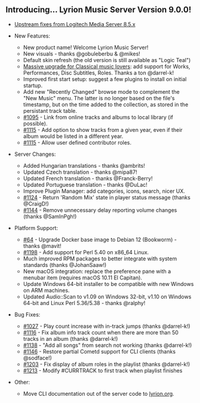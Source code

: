 ## Introducing... Lyrion Music Server Version 9.0.0!

- [Upstream fixes from Logitech Media Server 8.5.x](changelog-lms8.md)

- New Features:

	- New product name! Welcome Lyrion Music Server!
	- New visuals - thanks @gobuleberbu & @mikes!
	- Default skin refresh (the old version is still available as "Logic Teal")
	- [Massive upgrade for Classical music lovers](https://github.com/LMS-Community/slimserver/pull/930): add support for Works, Performances, Disc Subtitles, Roles. Thanks a ton @darrel-k!
	- Improved first start setup: suggest a few plugins to install on initial startup.
	- Add new "Recently Changed" browse mode to complement the "New Music" menu. The latter is no longer based on the file's timestamp, but on the time added to the collection, as stored in the persistant track table.
	- [#1095](https://github.com/LMS-Community/slimserver/issues/1095) \- Link from online tracks and albums to local library (if possible).
	- [#1115](https://github.com/LMS-Community/slimserver/pull/1115) \- Add option to show tracks from a given year, even if their album would be listed in a different year.
	- [#1115](https://github.com/LMS-Community/slimserver/pull/1132) \- Allow user defined contributor roles.

- Server Changes:

	- Added Hungarian translations - thanks @ambrits!
	- Updated Czech translation - thanks @mipa87!
	- Updated French translation - thanks @Franck-Berry!
	- Updated Portuguese translation - thanks @DuLac!
	- Improve Plugin Manager: add categories, icons, search, nicer UX.
	- [#1124](https://github.com/LMS-Community/slimserver/pull/1124) \- Return 'Random Mix' state in player status message (thanks @CraigD!)
	- [#1144](https://github.com/LMS-Community/slimserver/pull/1144) \- Remove unnecessary delay reporting volume changes (thanks @SamInPgh!)

- Platform Support:

	- [#64](https://github.com/LMS-Community/slimserver-platforms/pull/64) \- Upgrade Docker base image to Debian 12 (Bookworm) - thanks @mavit!
	- [#1198](https://github.com/LMS-Community/slimserver/issues/1198) \- Add support for Perl 5.40 on x86\_64 Linux.
	- Much improved RPM packages to better integrate with system standards (thanks @JohanSaaw!)
	- New macOS integration: replace the preference pane with a menubar item (requires macOS 10.11 El Capitan).
	- Update Windows 64-bit installer to be compatible with new Windows on ARM machines.
	- Updated Audio::Scan to v1.09 on Windows 32-bit, v1.10 on Windows 64-bit and Linux Perl 5.36/5.38 - thanks @ralphy!

- Bug Fixes:

	- [#1027](https://github.com/LMS-Community/slimserver/issues/1027) \- Play count increase with in-track jumps (thanks @darrel-k!)
	- [#1116](https://github.com/LMS-Community/slimserver/pull/1116) \- Fix album info track count when there are more than 50 tracks in an album (thanks @darrel-k!)
	- [#1138](https://github.com/LMS-Community/slimserver/issues/1138) \- "Add all songs" from search not working (thanks @darrel-k!)
	- [#1146](https://github.com/LMS-Community/slimserver/pull/1146) \- Restore partial Cometd support for CLI clients (thanks @sodface!)
	- [#1203](https://github.com/LMS-Community/slimserver/pull/1203) \- Fix display of album roles in the playlist (thanks @darrel-k!)
	- [#1213](https://github.com/LMS-Community/slimserver/issues/1213) \- Modify #CURRTRACK to first track when playlist finishes

- Other:

	- Move CLI documentation out of the server code to [lyrion.org](https://lyrion.org/reference/cli/introduction/).

